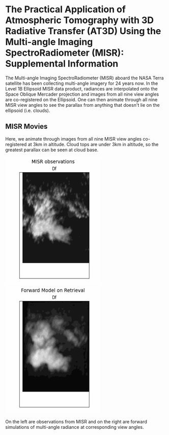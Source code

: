 # The Practical Application of Atmospheric Tomography with 3D Radiative Transfer (AT3D) Using the Multi-angle Imaging SpectroRadiometer (MISR): Supplemental Information

The Multi-angle Imaging SpectroRadiometer (MISR) aboard the NASA Terra satellite has been collecting multi-angle imagery for 24 years now. In the Level 1B Ellipsoid MISR data product, radiances are interpolated onto the Space Oblique Mercader projection and images from all nine view angles are co-registered on the Ellipsoid. One can then animate through all nine MISR view angles to see the parallax from anything that doesn't lie on the ellipsoid (i.e. clouds).

## MISR Movies
Here, we animate through images from all nine MISR view angles co-registered at 3km in altitude. Cloud tops are under 3km in altitude, so the greatest parallax can be seen at cloud base.

<img src="https://github.com/jlun17/AGU2023/blob/main/misr_movies/observations.gif" alt="your_alternative_text" width="300" height="400" loop=infinite><img src="https://github.com/jlun17/AGU2023/blob/main/misr_movies/retrievals.gif" alt="your_alternative_text" width="300" height="400" loop=infinite>

On the left are observations from MISR and on the right are forward simulations of multi-angle radiance at corresponding view angles.
